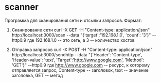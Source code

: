 # scanner
Программа для сканирования сети и отсылки запросов. Формат:

1. Сканирование сети
   curl -X GET -H "Content-type: application/json" http://localhost:3000/scan --data "{'target':'192.168.1.0', 'count': '3'}"  --http0.9
   где 192.168.1.0 -- это сеть, а 3 -- количество хостов

2. Отправка запросов
   curl -X POST -H "Content-type: application/json" http://localhost:3000/sendhttp --data "{'Header': 'Content-type', 'Header-value': 'text', 'Target':'http://www.google.com', 'Method': 'GET'}"  --http0.9
   где http://www.google.com -- ресурс, к которому отправляется запрос, Content-type -- заголовок, text -- значение заголовка, GET -- метод
